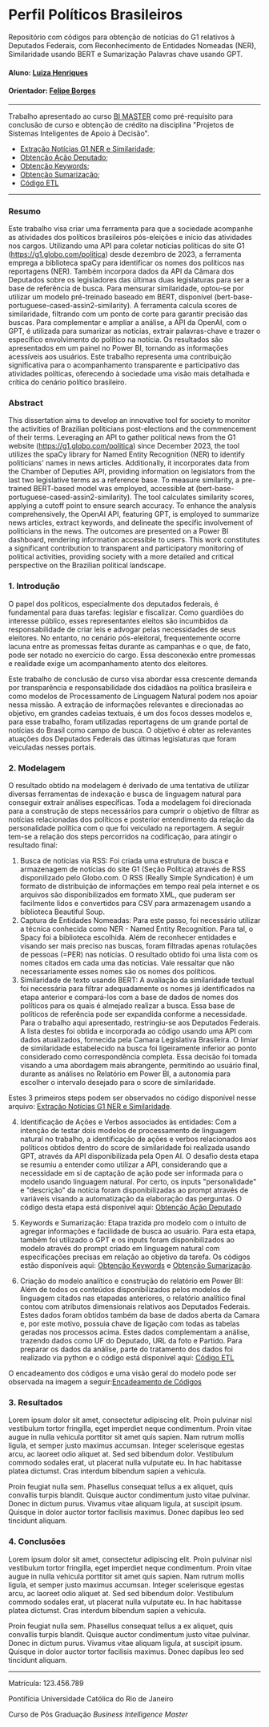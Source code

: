 # Perfil Políticos Brasileiros
Repositório com códigos para obtenção de notícias do G1 relativos à Deputados Federais, com Reconhecimento de Entidades Nomeadas (NER), Similaridade usando BERT e Sumarização Palavras chave usando GPT.


#### Aluno: [Luiza Henriques](https://github.com/luizahenriques)
#### Orientador: [Felipe Borges](https://github.com/FelipeBorgesC)


---

Trabalho apresentado ao curso [BI MASTER](https://ica.puc-rio.ai/bi-master) como pré-requisito para conclusão de curso e obtenção de crédito na disciplina "Projetos de Sistemas Inteligentes de Apoio à Decisão".
- [Extração Notícias G1 NER e Similaridade](2024_01_19ExtraçãoNotíciasG1SpicyIncremental.ipynb);
- [Obtenção Ação Deputado](Deputados_AçãodoDeputado.ipynb);
- [Obtenção Keywords](Deputados_keywords.ipynb);
- [Obtenção Sumarização](Deputados_SumarizarNoticias2.ipynb);
- [Código ETL](ETLNoticiasEmpilhadas.ipynb)



---

### Resumo

Este trabalho visa criar uma ferramenta para que a sociedade acompanhe as atividades dos políticos brasileiros pós-eleições e início das atividades nos cargos. Utilizando uma API para coletar notícias políticas do site G1 (https://g1.globo.com/politica) desde dezembro de 2023, a ferramenta emprega a biblioteca spaCy para identificar os nomes dos políticos nas reportagens (NER). Também incorpora dados da API da Câmara dos Deputados sobre os legisladores das últimas duas legislaturas para ser a base de referência de busca. Para mensurar similaridade, optou-se por utilizar um modelo pré-treinado baseado em BERT, disponível (bert-base-portuguese-cased-assin2-similarity). A ferramenta calcula scores de similaridade, filtrando com um ponto de corte para garantir precisão das buscas. Para complementar e ampliar a análise, a API da OpenAI, com o GPT, é utilizada para sumarizar as notícias, extrair palavras-chave e trazer o específico envolvimento do político na notícia. Os resultados são apresentados em um painel no Power BI, tornando as informações acessíveis aos usuários. Este trabalho representa uma contribuição significativa para o acompanhamento transparente e participativo das atividades políticas, oferecendo à sociedade uma visão mais detalhada e crítica do cenário político brasileiro.

### Abstract

This dissertation aims to develop an innovative tool for society to monitor the activities of Brazilian politicians post-elections and the commencement of their terms. Leveraging an API to gather political news from the G1 website (https://g1.globo.com/politica) since December 2023, the tool utilizes the spaCy library for Named Entity Recognition (NER) to identify politicians' names in news articles. Additionally, it incorporates data from the Chamber of Deputies API, providing information on legislators from the last two legislative terms as a reference base. To measure similarity, a pre-trained BERT-based model was employed, accessible at (bert-base-portuguese-cased-assin2-similarity). The tool calculates similarity scores, applying a cutoff point to ensure search accuracy. To enhance the analysis comprehensively, the OpenAI API, featuring GPT, is employed to summarize news articles, extract keywords, and delineate the specific involvement of politicians in the news. The outcomes are presented on a Power BI dashboard, rendering information accessible to users. This work constitutes a significant contribution to transparent and participatory monitoring of political activities, providing society with a more detailed and critical perspective on the Brazilian political landscape.

### 1. Introdução

O papel dos políticos, especialmente dos deputados federais, é fundamental para duas tarefas: legislar e fiscalizar. Como guardiões do interesse público, esses representantes eleitos são incumbidos da responsabilidade de criar leis e advogar pelas necessidades de seus eleitores. No entanto, no cenário pós-eleitoral, frequentemente ocorre lacuna entre as promessas feitas durante as campanhas e o que, de fato, pode ser notado no exercício do cargo. Essa desconexão entre promessas e realidade exige um acompanhamento atento dos eleitores.

Este trabalho de conclusão de curso visa abordar essa crescente demanda por transparência e responsabilidade dos cidadãos na política brasileira e como modelos de Processamento de Linguagem Natural podem nos apoiar nessa missão. A extração de informações relevantes e direcionadas ao objetivo, em grandes cadeias textuais, é um dos focos desses modelos e, para esse trabalho, foram utilizadas reportagens de um grande portal de notícias do Brasil como campo de busca. O objetivo é obter as relevantes atuações dos Deputados Federais das últimas legislaturas que foram veiculadas nesses portais.

### 2. Modelagem

O resultado obtido na modelagem é derivado de uma tentativa de utilizar diversas ferramentas de indexação e busca de linguagem natural para conseguir extrair análises específicas. Toda a modelagem foi direcionada para a construção de steps necessários para cumprir o objetivo de filtrar as notícias relacionadas dos políticos e posterior entendimento da relação da personalidade política com o que foi veiculado na reportagem.
A seguir tem-se a relação dos steps percorridos na codificação, para atingir o resultado final:

1) Busca de notícias via RSS: Foi criada uma estrutura de busca e armazenagem de notícias do site G1 (Seção Política) através de RSS disponilizado pelo Globo.com. O RSS (Really Simple Syndication) é um formato de distribuição de informações em tempo real pela internet e os arquivos são disponibilizados em formato XML, que puderam ser facilmente lidos e convertidos para CSV para armazenagem usando a biblioteca Beautiful Soup.
2) Captura de Entidades Nomeadas: Para este passo, foi necessário utilizar a técnica conhecida como NER - Named Entity Recognition. Para tal, o Spacy foi a biblioteca escolhida. Além de reconhecer entidades e visando ser mais preciso nas buscas, foram filtradas apenas rotulações de pessoas (=PER) nas notícias. O resultado obtido foi uma lista com os nomes citados em cada uma das notícias. Vale ressaltar que não necessariamente esses nomes são os nomes dos políticos.
3) Similaridade de texto usando BERT: A avaliação da similaridade textual foi necessária para filtrar adequadamente os nomes já identificados na etapa anterior e compará-los com a base de dados de nomes dos políticos para os quais é almejado realizar a busca. Essa base de políticos de referência pode ser expandida conforme a necessidade. Para o trabalho aqui apresentado, restringiu-se aos Deputados Federais. A lista destes foi obtida e incorporada ao código usando uma API com dados atualizados, fornecida pela Camara Legislativa Brasileira. O limiar de similaridade estabelecido na busca foi ligeiramente inferior ao ponto considerado como correspondência completa. Essa decisão foi tomada visando a uma abordagem mais abrangente, permitindo ao usuário final, durante as análises no Relatório em Power BI, a autonomia para escolher o intervalo desejado para o score de similaridade.

Estes 3 primeiros steps podem ser observados no código disponível nesse arquivo: [Extração Notícias G1 NER e Similaridade](2024_01_19ExtraçãoNotíciasG1SpicyIncremental.ipynb).

4) Identificação de Ações e Verbos associados às entidades: Com a intenção de testar dois modelos de processamento de linguagem natural no trabalho, a identificação de ações e verbos relacionados aos políticos obtidos dentro do score de similaridade foi realizada usando GPT, através da API disponibilizada pela Open AI. O desafio desta etapa se resumiu a entender como utilizar a API, considerando que a necessidade em si de captação de ação pode ser informada para o modelo usando linguagem natural. Por certo, os inputs "personalidade" e "descrição" da notícia foram disponibilizadas ao prompt através de variáveis visando a automatização da elaboração das perguntas.
O código desta etapa está disponível aqui: [Obtenção Ação Deputado](Deputados_AçãodoDeputado.ipynb)

5) Keywords e Sumarização: Etapa trazida pro modelo com o intuito de agregar informações e facilidade de busca ao usuário. Para esta etapa, também foi utilizado o GPT e os inputs foram disponibilizados ao modelo através do prompt criado em linguagem natural com especificações precisas em relação ao objetivo da tarefa.
Os códigos estão disponíveis aqui: [Obtenção Keywords](Deputados_keywords.ipynb) e [Obtenção Sumarização](Deputados_SumarizarNoticias2.ipynb).

6) Criação do modelo analítico e construção do relatório em Power BI: Além de todos os conteúdos disponibilizados pelos modelos de linguagem citados nas etapadas anteriores, o relatório analítico final contou com atributos dimensionais relativos aos Deputados Federais. Estes dados foram obtidos também da base de dados aberta da Camara e, por este motivo, possuia chave de ligação com todas as tabelas geradas nos processos acima. Estes dados complementam a análise, trazendo dados como UF do Deputado, URL da foto e Partido. Para preparar os dados da análise, parte do tratamento dos dados foi realizado via python e o código está disponível aqui: [Código ETL](ETLNoticiasEmpilhadas.ipynb)

O encadeamento dos códigos e uma visão geral do modelo pode ser observada na imagem a seguir:[Encadeamento de Códigos](EncadeamentoCodigos.pdf) 



### 3. Resultados

Lorem ipsum dolor sit amet, consectetur adipiscing elit. Proin pulvinar nisl vestibulum tortor fringilla, eget imperdiet neque condimentum. Proin vitae augue in nulla vehicula porttitor sit amet quis sapien. Nam rutrum mollis ligula, et semper justo maximus accumsan. Integer scelerisque egestas arcu, ac laoreet odio aliquet at. Sed sed bibendum dolor. Vestibulum commodo sodales erat, ut placerat nulla vulputate eu. In hac habitasse platea dictumst. Cras interdum bibendum sapien a vehicula.

Proin feugiat nulla sem. Phasellus consequat tellus a ex aliquet, quis convallis turpis blandit. Quisque auctor condimentum justo vitae pulvinar. Donec in dictum purus. Vivamus vitae aliquam ligula, at suscipit ipsum. Quisque in dolor auctor tortor facilisis maximus. Donec dapibus leo sed tincidunt aliquam.

### 4. Conclusões

Lorem ipsum dolor sit amet, consectetur adipiscing elit. Proin pulvinar nisl vestibulum tortor fringilla, eget imperdiet neque condimentum. Proin vitae augue in nulla vehicula porttitor sit amet quis sapien. Nam rutrum mollis ligula, et semper justo maximus accumsan. Integer scelerisque egestas arcu, ac laoreet odio aliquet at. Sed sed bibendum dolor. Vestibulum commodo sodales erat, ut placerat nulla vulputate eu. In hac habitasse platea dictumst. Cras interdum bibendum sapien a vehicula.

Proin feugiat nulla sem. Phasellus consequat tellus a ex aliquet, quis convallis turpis blandit. Quisque auctor condimentum justo vitae pulvinar. Donec in dictum purus. Vivamus vitae aliquam ligula, at suscipit ipsum. Quisque in dolor auctor tortor facilisis maximus. Donec dapibus leo sed tincidunt aliquam.

---

Matrícula: 123.456.789

Pontifícia Universidade Católica do Rio de Janeiro

Curso de Pós Graduação *Business Intelligence Master*
